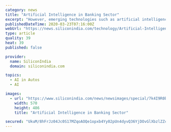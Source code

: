 ```yaml
---
category: news
title: "Artificial Intelligence in Banking Sector"
excerpt: "However, emerging technologies such as artificial intelligence (AI) are sometimes greeted with fear. For example, as self-driving cars near fruition, the public’s willingness to ride in them is declining. And concern over the impact of AI on people’s jobs is growing, even though economists say that occupations are likely to adapt to ..."
publishedDateTime: 2020-03-23T07:16:00Z
webUrl: "https://news.siliconindia.com/technology/Artificial-Intelligence-in-Banking-Sector-nid-212831-cid-2.html"
type: article
quality: 39
heat: 39
published: false

provider:
  name: SiliconIndia
  domain: siliconindia.com

topics:
  - AI in Autos
  - AI

images:
  - url: "https://www.siliconindia.com/news/newsimages/special/7k4I9R0b.jpeg"
    width: 570
    height: 486
    title: "Artificial Intelligence in Banking Sector"

secured: "UkuM/8hFrJz04Jc0S17MZqoAOQe1opxb4Yy02pUn4dyvQ36YjDOvGlXbzlZZcj+jNqDj16KyrSMlkIFTl187WFjC+XGAuxDhWiLyXBmvKxOniGSlCRxU6Ka8eTw3tfA6Wx71MrtjD3cHFiYX8kBTvT5GNhU6tigSVjaVPsGVphXevQ3iHenlqGVAUmkKjHdWKE1ls6T/wTVUNufVfo9+SQg19JiqN4etWdnaeQkDOJpgYdH7J6THf+amQoezTJrGgonAJm6NKZFbtpsJ2fbAhai/LNXLwF+Uqe7GXxu5BSo3JxL09iSC24UTkmayXEm6;Ds6F3PCEmPVzZ8XYszWSMQ=="
---
```


